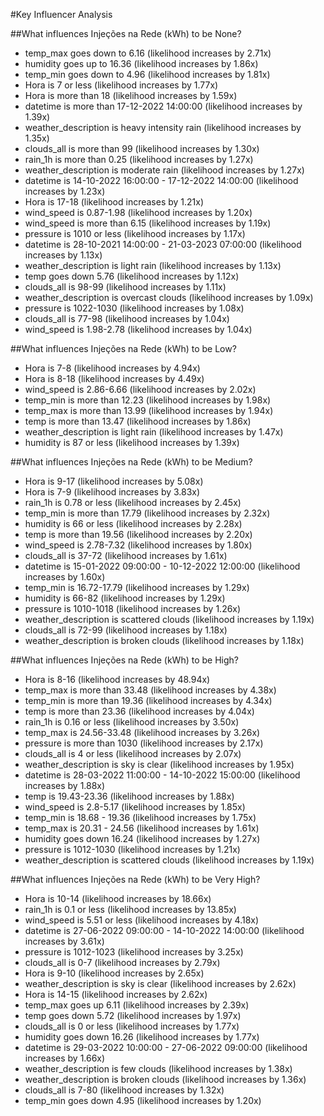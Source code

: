 #Key Influencer Analysis

##What influences Injeções na Rede (kWh) to be None?
- temp_max goes down to 6.16 (likelihood increases by 2.71x)
- humidity goes up to 16.36 (likelihood increases by 1.86x)
- temp_min goes down to 4.96 (likelihood increases by 1.81x)
- Hora is 7 or less (likelihood increases by 1.77x)
- Hora is more than 18 (likelihood increases by 1.59x)
- datetime is more than 17-12-2022 14:00:00 (likelihood increases by 1.39x)
- weather_description is heavy intensity rain (likelihood increases by 1.35x)
- clouds_all is more than 99 (likelihood increases by 1.30x)
- rain_1h is more than 0.25 (likelihood increases by 1.27x)
- weather_description is moderate rain (likelihood increases by 1.27x)
- datetime is 14-10-2022 16:00:00 - 17-12-2022 14:00:00 (likelihood increases by 1.23x)
- Hora is 17-18 (likelihood increases by 1.21x)
- wind_speed is 0.87-1.98 (likelihood increases by 1.20x)
- wind_speed is more than 6.15 (likelihood increases by 1.19x)
- pressure is 1010 or less (likelihood increases by 1.17x)
- datetime is 28-10-2021 14:00:00 - 21-03-2023 07:00:00 (likelihood increases by 1.13x)
- weather_description is light rain (likelihood increases by 1.13x)
- temp goes down 5.76 (likelihood increases by 1.12x)
- clouds_all is 98-99 (likelihood increases by 1.11x)
- weather_description is overcast clouds (likelihood increases by 1.09x)
- pressure is 1022-1030 (likelihood increases by 1.08x)
- clouds_all is 77-98 (likelihood increases by 1.04x)
- wind_speed is 1.98-2.78 (likelihood increases by 1.04x)


##What influences Injeções na Rede (kWh) to be Low?
- Hora is 7-8 (likelihood increases by 4.94x)
- Hora is 8-18 (likelihood increases by 4.49x)
- wind_speed is 2.86-6.66 (likelihood increases by 2.02x)
- temp_min is more than 12.23 (likelihood increases by 1.98x)
- temp_max is more than 13.99 (likelihood increases by 1.94x)
- temp is more than 13.47 (likelihood increases by 1.86x)
- weather_description is light rain (likelihood increases by 1.47x)
- humidity is 87 or less (likelihood increases by 1.39x)


##What influences Injeções na Rede (kWh) to be Medium?
- Hora is 9-17 (likelihood increases by 5.08x)
- Hora is 7-9 (likelihood increases by 3.83x)
- rain_1h is 0.78 or less (likelihood increases by 2.45x)
- temp_min is more than 17.79 (likelihood increases by 2.32x)
- humidity is 66 or less (likelihood increases by 2.28x)
- temp is more than 19.56 (likelihood increases by 2.20x)
- wind_speed is 2.78-7.32 (likelihood increases by 1.80x)
- clouds_all is 37-72 (likelihood increases by 1.61x)
- datetime is 15-01-2022 09:00:00 - 10-12-2022 12:00:00 (likelihood increases by 1.60x)
- temp_min is 16.72-17.79 (likelihood increases by 1.29x)
- humidity is 66-82 (likelihood increases by 1.29x)
- pressure is 1010-1018 (likelihood increases by 1.26x)
- weather_description is scattered clouds (likelihood increases by 1.19x)
- clouds_all is 72-99 (likelihood increases by 1.18x)
- weather_description is broken clouds (likelihood increases by 1.18x)


##What influences Injeções na Rede (kWh) to be High?
- Hora is 8-16 (likelihood increases by 48.94x)
- temp_max is more than 33.48 (likelihood increases by 4.38x)
- temp_min is more than 19.36 (likelihood increases by 4.34x)
- temp is more than 23.36 (likelihood increases by 4.04x)
- rain_1h is 0.16 or less (likelihood increases by 3.50x)
- temp_max is 24.56-33.48 (likelihood increases by 3.26x)
- pressure is more than 1030 (likelihood increases by 2.17x)
- clouds_all is 4 or less (likelihood increases by 2.07x)
- weather_description is sky is clear (likelihood increases by 1.95x)
- datetime is 28-03-2022 11:00:00 - 14-10-2022 15:00:00 (likelihood increases by 1.88x)
- temp is 19.43-23.36 (likelihood increases by 1.88x)
- wind_speed is 2.8-5.17 (likelihood increases by 1.85x)
- temp_min is 18.68 - 19.36 (likelihood increases by 1.75x)
- temp_max is 20.31 - 24.56 (likelihood increases by 1.61x)
- humidity goes down 16.24 (likelihood increases by 1.27x)
- pressure is 1012-1030 (likelihood increases by 1.21x)
- weather_description is scattered clouds (likelihood increases by 1.19x)



##What influences Injeções na Rede (kWh) to be Very High?
- Hora is 10-14 (likelihood increases by 18.66x)
- rain_1h is 0.1 or less (likelihood increases by 13.85x)
- wind_speed is 5.51 or less (likelihood increases by 4.18x)
- datetime is 27-06-2022 09:00:00 - 14-10-2022 14:00:00 (likelihood increases by 3.61x)
- pressure is 1012-1023 (likelihood increases by 3.25x)
- clouds_all is 0-7 (likelihood increases by 2.79x)
- Hora is 9-10 (likelihood increases by 2.65x)
- weather_description is sky is clear (likelihood increases by 2.62x)
- Hora is 14-15 (likelihood increases by 2.62x)
- temp_max goes up 6.11 (likelihood increases by 2.39x)
- temp goes down 5.72 (likelihood increases by 1.97x)
- clouds_all is 0 or less (likelihood increases by 1.77x)
- humidity goes down 16.26 (likelihood increases by 1.77x)
- datetime is 29-03-2022 10:00:00 - 27-06-2022 09:00:00 (likelihood increases by 1.66x)
- weather_description is few clouds (likelihood increases by 1.38x)
- weather_description is broken clouds (likelihood increases by 1.36x)
- clouds_all is 7-80 (likelihood increases by 1.32x)
- temp_min goes down 4.95 (likelihood increases by 1.20x)



